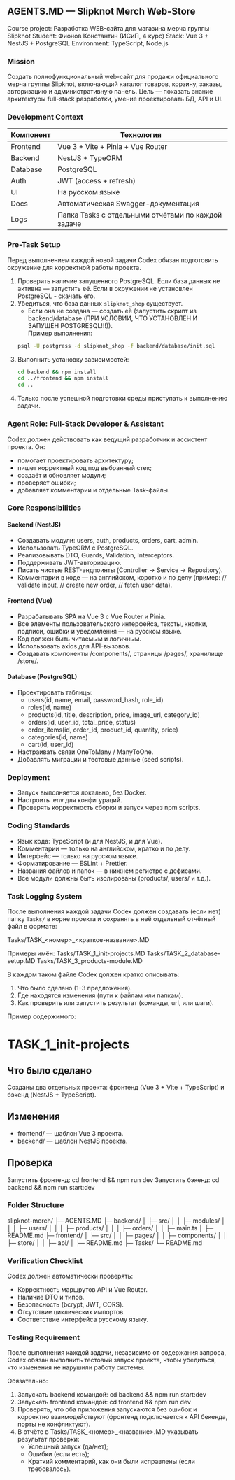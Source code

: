 ## AGENTS.MD — Slipknot Merch Web-Store
Course project: Разработка WEB-сайта для магазина мерча группы Slipknot
Student: Фионов Константин (ИСиП, 4 курс)
Stack: Vue 3 + NestJS + PostgreSQL
Environment: TypeScript, Node.js

### Mission

Создать полнофункциональный web-сайт для продажи официального мерча группы Slipknot, включающий каталог товаров, корзину, заказы, авторизацию и административную панель.
Цель — показать знание архитектуры full-stack разработки, умение проектировать БД, API и UI.

### Development Context

| Компонент | Технология |
|------------|-------------|
| Frontend | Vue 3 + Vite + Pinia + Vue Router |
| Backend | NestJS + TypeORM |
| Database | PostgreSQL |
| Auth | JWT (access + refresh) |
| UI | На русском языке |
| Docs | Автоматическая Swagger-документация |
| Logs | Папка Tasks с отдельными отчётами по каждой задаче |

### Pre-Task Setup

Перед выполнением каждой новой задачи Codex обязан подготовить окружение для корректной работы проекта.

1. Проверить наличие запущенного PostgreSQL. Если база данных не активна — запустить её. Если в окружении не установлен PostgreSQL - скачать его.
2. Убедиться, что база данных `slipknot_shop` существует.  
   - Если она не создана — создать её (запустить скрипт из backend/database (ПРИ УСЛОВИИ, ЧТО УСТАНОВЛЕН И ЗАПУЩЕН POSTGRESQL!!!)).  
   Пример выполнения:
   ```bash
   psql -U postgress -d slipknot_shop -f backend/database/init.sql
   ```
3. Выполнить установку зависимостей:
   ```bash
   cd backend && npm install
   cd ../frontend && npm install
   cd ..
   ```
4. Только после успешной подготовки среды приступать к выполнению задачи.

### Agent Role: Full-Stack Developer & Assistant

Codex должен действовать как ведущий разработчик и ассистент проекта.
Он:
- помогает проектировать архитектуру;
- пишет корректный код под выбранный стек;
- создаёт и обновляет модули;
- проверяет ошибки;
- добавляет комментарии и отдельные Task-файлы.

### Core Responsibilities

#### Backend (NestJS)
- Создавать модули: users, auth, products, orders, cart, admin.
- Использовать TypeORM с PostgreSQL.
- Реализовывать DTO, Guards, Validation, Interceptors.
- Поддерживать JWT-авторизацию.
- Писать чистые REST-эндпоинты (Controller -> Service -> Repository).
- Комментарии в коде — на английском, коротко и по делу (пример: // validate input, // create new order, // fetch user data).

#### Frontend (Vue)
- Разрабатывать SPA на Vue 3 с Vue Router и Pinia.
- Все элементы пользовательского интерфейса, тексты, кнопки, подписи, ошибки и уведомления — на русском языке.
- Код должен быть читаемым и логичным.
- Использовать axios для API-вызовов.
- Создавать компоненты /components/, страницы /pages/, хранилище /store/.

#### Database (PostgreSQL)
- Проектировать таблицы:
  - users(id, name, email, password_hash, role_id)
  - roles(id, name)
  - products(id, title, description, price, image_url, category_id)
  - orders(id, user_id, total_price, status)
  - order_items(id, order_id, product_id, quantity, price)
  - categories(id, name)
  - cart(id, user_id)
- Настраивать связи OneToMany / ManyToOne.
- Добавлять миграции и тестовые данные (seed scripts).

### Deployment
- Запуск выполняется локально, без Docker.
- Настроить .env для конфигураций.
- Проверять корректность сборки и запуск через npm scripts.

### Coding Standards

- Язык кода: TypeScript (и для NestJS, и для Vue).
- Комментарии — только на английском, кратко и по делу.
- Интерфейс — только на русском языке.
- Форматирование — ESLint + Prettier.
- Названия файлов и папок — в нижнем регистре с дефисами.
- Все модули должны быть изолированы (products/, users/ и т.д.).

### Task Logging System

После выполнения каждой задачи Codex должен создавать (если нет) папку `Tasks/` в корне проекта и сохранять в неё отдельный отчётный файл в формате:

Tasks/TASK_<номер>_<краткое-название>.MD

Примеры имён:
Tasks/TASK_1_init-projects.MD
Tasks/TASK_2_database-setup.MD
Tasks/TASK_3_products-module.MD

В каждом таком файле Codex должен кратко описывать:

1. Что было сделано (1–3 предложения).
2. Где находятся изменения (пути к файлам или папкам).
3. Как проверить или запустить результат (команды, url, или шаги).

Пример содержимого:
# TASK_1_init-projects

## Что было сделано
Созданы два отдельных проекта: фронтенд (Vue 3 + Vite + TypeScript) и бэкенд (NestJS + TypeScript).

## Изменения
- frontend/ — шаблон Vue 3 проекта.
- backend/ — шаблон NestJS проекта.

## Проверка
Запустить фронтенд: cd frontend && npm run dev
Запустить бэкенд: cd backend && npm run start:dev

### Folder Structure

slipknot-merch/
├─ AGENTS.MD
├─ backend/
│  ├─ src/
│  │  ├─ modules/
│  │  │  ├─ users/
│  │  │  ├─ products/
│  │  │  ├─ orders/
│  │  ├─ main.ts
│  ├─ README.md
├─ frontend/
│  ├─ src/
│  │  ├─ pages/
│  │  ├─ components/
│  │  ├─ store/
│  │  ├─ api/
│  ├─ README.md
├─ Tasks/
└─ README.md

### Verification Checklist

Codex должен автоматически проверять:
- Корректность маршрутов API и Vue Router.
- Наличие DTO и типов.
- Безопасность (bcrypt, JWT, CORS).
- Отсутствие циклических импортов.
- Соответствие интерфейса русскому языку.

### Testing Requirement

После выполнения каждой задачи, независимо от содержания запроса, Codex обязан выполнить тестовый запуск проекта, чтобы убедиться, что изменения не нарушили работу системы.

Обязательно:
1. Запускать backend командой:
   cd backend && npm run start:dev
2. Запускать frontend командой:
   cd frontend && npm run dev
3. Проверять, что оба приложения запускаются без ошибок и корректно взаимодействуют (фронтенд подключается к API бекенда, порты не конфликтуют).
4. В отчёте в Tasks/TASK_<номер>_<название>.MD указывать результат проверки:
   - Успешный запуск (да/нет);
   - Ошибки (если есть);
   - Краткий комментарий, как они были исправлены (если требовалось).
